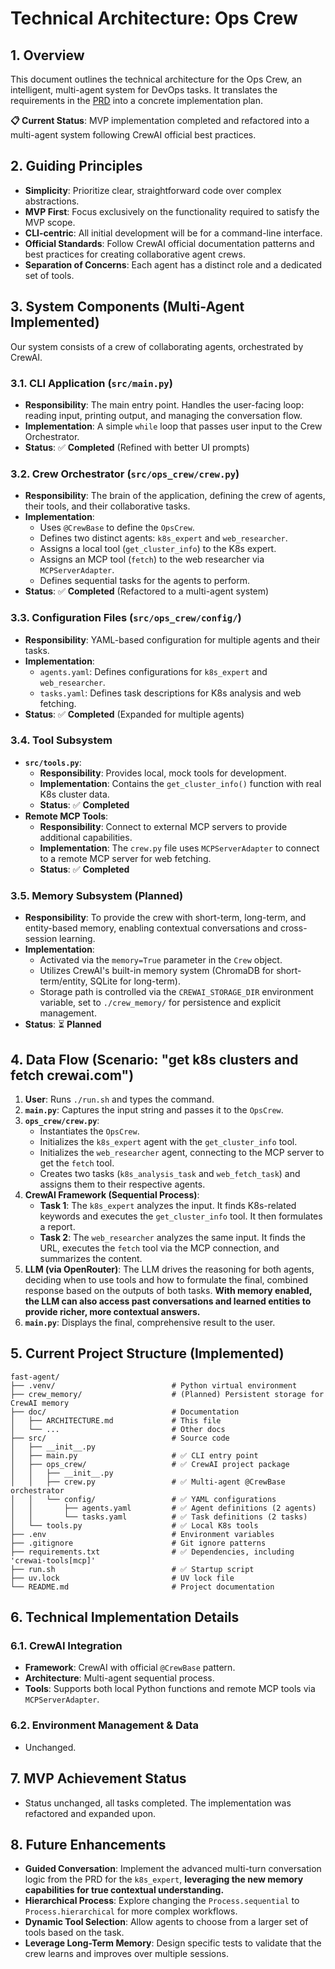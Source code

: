 # Technical Architecture: Ops Crew

## 1. Overview
This document outlines the technical architecture for the Ops Crew, an intelligent, multi-agent system for DevOps tasks. It translates the requirements in the [PRD](./PRD.md) into a concrete implementation plan.

**📋 Current Status**: MVP implementation completed and refactored into a multi-agent system following CrewAI official best practices.

## 2. Guiding Principles
- **Simplicity**: Prioritize clear, straightforward code over complex abstractions.
- **MVP First**: Focus exclusively on the functionality required to satisfy the MVP scope.
- **CLI-centric**: All initial development will be for a command-line interface.
- **Official Standards**: Follow CrewAI official documentation patterns and best practices for creating collaborative agent crews.
- **Separation of Concerns**: Each agent has a distinct role and a dedicated set of tools.

## 3. System Components (Multi-Agent Implemented)
Our system consists of a crew of collaborating agents, orchestrated by CrewAI.

### 3.1. CLI Application (`src/main.py`)
- **Responsibility**: The main entry point. Handles the user-facing loop: reading input, printing output, and managing the conversation flow.
- **Implementation**: A simple `while` loop that passes user input to the Crew Orchestrator.
- **Status**: ✅ **Completed** (Refined with better UI prompts)

### 3.2. Crew Orchestrator (`src/ops_crew/crew.py`)
- **Responsibility**: The brain of the application, defining the crew of agents, their tools, and their collaborative tasks.
- **Implementation**: 
  - Uses `@CrewBase` to define the `OpsCrew`.
  - Defines two distinct agents: `k8s_expert` and `web_researcher`.
  - Assigns a local tool (`get_cluster_info`) to the K8s expert.
  - Assigns an MCP tool (`fetch`) to the web researcher via `MCPServerAdapter`.
  - Defines sequential tasks for the agents to perform.
- **Status**: ✅ **Completed** (Refactored to a multi-agent system)

### 3.3. Configuration Files (`src/ops_crew/config/`)
- **Responsibility**: YAML-based configuration for multiple agents and their tasks.
- **Implementation**: 
  - `agents.yaml`: Defines configurations for `k8s_expert` and `web_researcher`.
  - `tasks.yaml`: Defines task descriptions for K8s analysis and web fetching.
- **Status**: ✅ **Completed** (Expanded for multiple agents)

### 3.4. Tool Subsystem
- **`src/tools.py`**:
  - **Responsibility**: Provides local, mock tools for development.
  - **Implementation**: Contains the `get_cluster_info()` function with real K8s cluster data.
  - **Status**: ✅ **Completed**
- **Remote MCP Tools**:
  - **Responsibility**: Connect to external MCP servers to provide additional capabilities.
  - **Implementation**: The `crew.py` file uses `MCPServerAdapter` to connect to a remote MCP server for web fetching.
  - **Status**: ✅ **Completed**

### 3.5. Memory Subsystem (Planned)
- **Responsibility**: To provide the crew with short-term, long-term, and entity-based memory, enabling contextual conversations and cross-session learning.
- **Implementation**: 
  - Activated via the `memory=True` parameter in the `Crew` object.
  - Utilizes CrewAI's built-in memory system (ChromaDB for short-term/entity, SQLite for long-term).
  - Storage path is controlled via the `CREWAI_STORAGE_DIR` environment variable, set to `./crew_memory/` for persistence and explicit management.
- **Status**: ⏳ **Planned**

## 4. Data Flow (Scenario: "get k8s clusters and fetch crewai.com")
1.  **User**: Runs `./run.sh` and types the command.
2.  **`main.py`**: Captures the input string and passes it to the `OpsCrew`.
3.  **`ops_crew/crew.py`**:
    - Instantiates the `OpsCrew`.
    - Initializes the `k8s_expert` agent with the `get_cluster_info` tool.
    - Initializes the `web_researcher` agent, connecting to the MCP server to get the `fetch` tool.
    - Creates two tasks (`k8s_analysis_task` and `web_fetch_task`) and assigns them to their respective agents.
4.  **CrewAI Framework (Sequential Process)**: 
    - **Task 1**: The `k8s_expert` analyzes the input. It finds K8s-related keywords and executes the `get_cluster_info` tool. It then formulates a report.
    - **Task 2**: The `web_researcher` analyzes the same input. It finds the URL, executes the `fetch` tool via the MCP connection, and summarizes the content.
5.  **LLM (via OpenRouter)**: The LLM drives the reasoning for both agents, deciding when to use tools and how to formulate the final, combined response based on the outputs of both tasks. **With memory enabled, the LLM can also access past conversations and learned entities to provide richer, more contextual answers.**
6.  **`main.py`**: Displays the final, comprehensive result to the user.

## 5. Current Project Structure (Implemented)
```
fast-agent/
├── .venv/                          # Python virtual environment
├── crew_memory/                    # (Planned) Persistent storage for CrewAI memory
├── doc/                            # Documentation
│   ├── ARCHITECTURE.md             # This file
│   └── ...                         # Other docs
├── src/                            # Source code
│   ├── __init__.py
│   ├── main.py                     # ✅ CLI entry point
│   ├── ops_crew/                   # ✅ CrewAI project package
│   │   ├── __init__.py
│   │   ├── crew.py                 # ✅ Multi-agent @CrewBase orchestrator
│   │   └── config/                 # ✅ YAML configurations
│   │       ├── agents.yaml         # ✅ Agent definitions (2 agents)
│   │       └── tasks.yaml          # ✅ Task definitions (2 tasks)
│   └── tools.py                    # ✅ Local K8s tools
├── .env                            # Environment variables
├── .gitignore                      # Git ignore patterns
├── requirements.txt                # ✅ Dependencies, including 'crewai-tools[mcp]'
├── run.sh                          # ✅ Startup script
├── uv.lock                         # UV lock file
└── README.md                       # Project documentation
```

## 6. Technical Implementation Details

### 6.1. CrewAI Integration
- **Framework**: CrewAI with official `@CrewBase` pattern.
- **Architecture**: Multi-agent sequential process.
- **Tools**: Supports both local Python functions and remote MCP tools via `MCPServerAdapter`.

### 6.2. Environment Management & Data
- Unchanged.

## 7. MVP Achievement Status
- Status unchanged, all tasks completed. The implementation was refactored and expanded upon.

## 8. Future Enhancements
- **Guided Conversation**: Implement the advanced multi-turn conversation logic from the PRD for the `k8s_expert`, **leveraging the new memory capabilities for true contextual understanding.**
- **Hierarchical Process**: Explore changing the `Process.sequential` to `Process.hierarchical` for more complex workflows.
- **Dynamic Tool Selection**: Allow agents to choose from a larger set of tools based on the task.
- **Leverage Long-Term Memory**: Design specific tests to validate that the crew learns and improves over multiple sessions. 